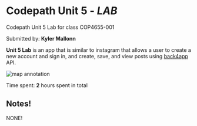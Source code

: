 # Codepath Unit 5 - *LAB*
 Codepath Unit 5 Lab for class COP4655-001

Submitted by: **Kyler Mallonn**

**Unit 5 Lab** is an app that is similar to instagram that allows a user to create a new account and sign in, and create, save, and view posts using [back4app](https://www.back4app.com/) API.

![map annotation](https://github.com/vulpescorvums/cop4655-mobile-apps-unit5-Lab-vulpescorvums/assets/104388838/1a8b3472-c5e8-4fd0-aaa8-cdfc8dcd3d51)

Time spent: **2** hours spent in total


## Notes!


NONE!
